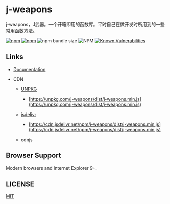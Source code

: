 
# j-weapons

j-weapons，J武器。一个开箱即用的函数库。平时自己在做开发时所用到的一些常用函数方法。

[![npm](https://img.shields.io/npm/dm/j-weapons)](https://www.npmjs.com/package/j-weapons)
[![npm](https://img.shields.io/npm/v/j-weapons?color=%2346c018)](https://www.npmjs.com/package/j-weapons)
![npm bundle size](https://img.shields.io/bundlephobia/min/j-weapons?color=%2346c018)
![NPM](https://img.shields.io/npm/l/j-weapons?color=%2346c018)
[![Known Vulnerabilities](https://snyk.io/test/github/GHBJayce/j-weapons/badge.svg?targetFile=package.json)](https://snyk.io/test/github/GHBJayce/j-weapons?targetFile=package.json)

## Links

- [Documentation](https://ghbjayce.github.io/j-weapons)
- CDN

    - [UNPKG](https://unpkg.com/j-weapons/)

        - [https://unpkg.com/j-weapons/dist/j-weapons.min.js](https://unpkg.com/j-weapons/dist/j-weapons.min.js)

    - [jsdelivr](https://cdn.jsdelivr.net/npm/j-weapons/)

        - [https://cdn.jsdelivr.net/npm/j-weapons/dist/j-weapons.min.js](https://cdn.jsdelivr.net/npm/j-weapons/dist/j-weapons.min.js)

    - ~~cdnjs~~

## Browser Support

Modern browsers and Internet Explorer 9+.

## LICENSE

[MIT](LICENSE)